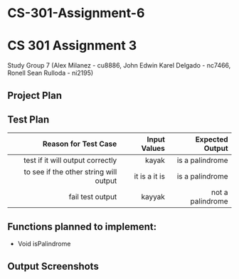 # CS-301-Assignment-6

# CS 301 Assignment 3
Study Group 7 (Alex Milanez - cu8886, John Edwin Karel Delgado - nc7466, Ronell Sean Rulloda - ni2195)


## Project Plan

## Test Plan


| Reason for Test Case | Input Values | Expected Output |
|---------------------:|-------------:|----------------:|
|   test if it will output correctly   |  kayak     |    is a palindrome   |
|  to see if the other string will output | it is a it is  | is a palindrome |
| fail test output | kayyak | not a palindrome

## Functions planned to implement:
* Void isPalindrome

## Output Screenshots

